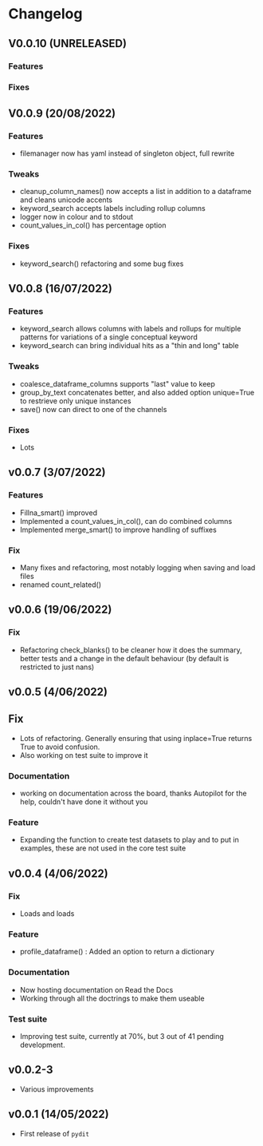# Changelog

## V0.0.10 (UNRELEASED)

### Features

### Fixes




## V0.0.9 (20/08/2022)

### Features

- filemanager now has yaml instead of singleton object, full rewrite 

### Tweaks

- cleanup_column_names() now accepts a list in addition to a dataframe and cleans unicode accents
- keyword_search accepts labels including rollup columns
- logger now in colour and to stdout
- count_values_in_col() has percentage option

### Fixes

- keyword_search() refactoring and some bug fixes

## V0.0.8 (16/07/2022)

### Features

- keyword_search allows columns with labels and rollups for multiple patterns for variations of a single conceptual keyword
- keyword_search can bring individual hits as a "thin and long" table

### Tweaks
- coalesce_dataframe_columns supports "last" value to keep
- group_by_text concatenates better, and also added option unique=True to restrieve only unique instances
- save() now can direct to one of the channels

### Fixes
- Lots


## v0.0.7 (3/07/2022)

### Features

- Fillna_smart() improved 
- Implemented a count_values_in_col(), can do combined columns
- Implemented merge_smart() to improve handling of suffixes

### Fix

- Many fixes and refactoring, most notably logging when saving and load files
- renamed count_related()

## v0.0.6 (19/06/2022)


### Fix
- Refactoring check_blanks() to be cleaner how it does the summary, better tests and a change in the default behaviour (by default is restricted to just nans)

## v0.0.5 (4/06/2022)

## Fix

- Lots of refactoring. Generally ensuring that using inplace=True returns True to avoid confusion.
- Also working on test suite to improve it

### Documentation

- working on documentation across the board, thanks Autopilot for the help, couldn't have done it without you

### Feature

- Expanding the function to create test datasets to play and to put in examples, these are not used in the core test suite

## v0.0.4 (4/06/2022)

### Fix

- Loads and loads

### Feature

- profile_dataframe() : Added an option to return a dictionary

### Documentation

- Now hosting documentation on Read the Docs
- Working through all the doctrings to make them useable

### Test suite

- Improving test suite, currently at 70%, but 3 out of 41 pending development.

## v0.0.2-3 

- Various improvements

## v0.0.1 (14/05/2022)

- First release of `pydit`